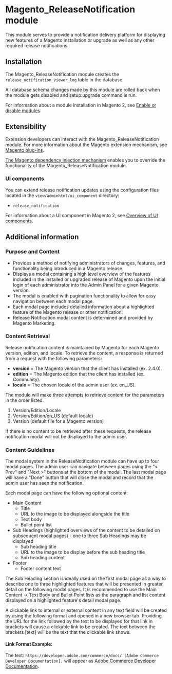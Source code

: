 # Magento_ReleaseNotification module

This module serves to provide a notification delivery platform for displaying new features of a Magento installation or upgrade as well as any other required release notifications.

## Installation

The Magento_ReleaseNotification module creates the `release_notification_viewer_log` table in the database.

All database schema changes made by this module are rolled back when the module gets disabled and setup:upgrade command is run.

For information about a module installation in Magento 2, see [Enable or disable modules](https://experienceleague.adobe.com/docs/commerce-operations/installation-guide/tutorials/manage-modules.html).

## Extensibility

Extension developers can interact with the Magento_ReleaseNotification module. For more information about the Magento extension mechanism, see [Magento plug-ins](https://developer.adobe.com/commerce/php/development/components/plugins/).

[The Magento dependency injection mechanism](https://developer.adobe.com/commerce/php/development/components/dependency-injection/) enables you to override the functionality of the Magento_ReleaseNotification module.

### UI components

You can extend release notification updates using the configuration files located in the `view/adminhtml/ui_component` directory:

- `release_notification`

For information about a UI component in Magento 2, see [Overview of UI components](https://developer.adobe.com/commerce/frontend-core/ui-components/).

## Additional information

### Purpose and Content

- Provides a method of notifying administrators of changes, features, and functionality being introduced in a Magento release.
- Displays a modal containing a high level overview of the features included in the installed or upgraded release of Magento upon the initial login of each administrator into the Admin Panel for a given Magento version.
- The modal is enabled with pagination functionality to allow for easy navigation between each modal page.
- Each modal page includes detailed information about a highlighted feature of the Magento release or other notification.
- Release Notification modal content is determined and provided by Magento Marketing.

### Content Retrieval

Release notification content is maintained by Magento for each Magento version, edition, and locale. To retrieve the content, a response is returned from a request with the following parameters:

-  **version** = The Magento version that the client has installed (ex. 2.4.0).
-  **edition** = The Magento edition that the client has installed (ex. Community).
-  **locale** = The chosen locale of the admin user (ex. en_US).

The module will make three attempts to retrieve content for the parameters in the order listed:

1. Version/Edition/Locale
2. Version/Edition/en_US (default locale)
3. Version (default file for a Magento version)

If there is no content to be retrieved after these requests, the release notification modal will not be displayed to the admin user.

### Content Guidelines

The modal system in the ReleaseNotification module can have up to four modal pages. The admin user can navigate between pages using the "< Prev" and "Next >" buttons at the bottom of the modal. The last modal page will have a "Done" button that will close the modal and record that the admin user has seen the notification.

Each modal page can have the following optional content:

- Main Content
    - Title
    - URL to the image to be displayed alongside the title
    - Text body
    - Bullet point list
- Sub Headings (highlighted overviews of the content to be detailed on subsequent modal pages) - one to three Sub Headings may be displayed
    - Sub heading title
    - URL to the image to be display before the sub heading title
    - Sub heading content
- Footer
    - Footer content text

The Sub Heading section is ideally used on the first modal page as a way to describe one to three highlighted features that will be presented in greater detail on the following modal pages. It is recommended to use the Main Content -> Text Body and Bullet Point lists as the paragraph and list content displayed on a highlighted feature's detail modal page.

A clickable link to internal or external content in any text field will be created by using the following format and opened in a new browser tab. Providing the URL for the link followed by the text to be displayed for that link in brackets will cause a clickable link to be created. The text between the brackets [text] will be the text that the clickable link shows.

#### Link Format Example:

The text: `https://developer.adobe.com/commerce/docs/ [Adobe Commerce Developer Documentation].` will appear as [Adobe Commerce Developer Documentation](https://developer.adobe.com/commerce/docs/).
